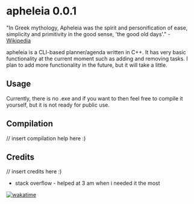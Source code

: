 # apheleia 0.0.1

"In Greek mythology, Apheleia was the spirit and personification of ease, simplicity and primitivity in the good sense, 'the good old days'." - [Wikipedia](https://en.wikipedia.org/wiki/Apheleia)

apheleia is a CLI-based planner/agenda written in C++. It has very basic functionality at the current moment such as adding and removing tasks. I plan to add more functionality in the future, but it will take a little.

## Usage

Currently, there is no .exe and if you want to then feel free to compile it yourself, but it is not ready for public use.

## Compilation

// insert compilation help here :)

## Credits

// insert credits here :)
- stack overflow - helped at 3 am when i needed it the most

[![wakatime](https://wakatime.com/badge/user/018cb3d3-56db-426e-852f-5282ba3a04e4/project/018cb9ec-d76c-42f3-a3a5-c2983c095f02.svg)](https://wakatime.com/badge/user/018cb3d3-56db-426e-852f-5282ba3a04e4/project/018cb9ec-d76c-42f3-a3a5-c2983c095f02)
